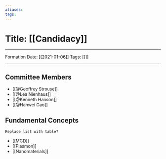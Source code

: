 ```yaml
---
aliases:
tags:
---
```

# Title: [[Candidacy]]
---
Formation Date: [[2021-01-06]]
Tags: [[]]

---

## Committee Members
- [[@Geoffrey Strouse]]
- [[@Lea Nienhaus]]
- [[@Kenneth Hanson]]
- [[@Hanwei Gao]]

## Fundamental Concepts
```Replace list with table?```
- [[MCD]]
- [[Plasmon]]
- [[Nanomaterials]]

